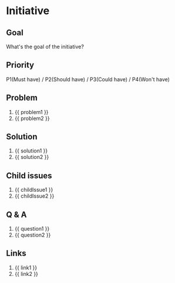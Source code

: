 # Initiative
## Goal

What's the goal of the initiative?

## Priority

P1(Must have) / P2(Should have) / P3(Could have) / P4(Won't have)

## Problem

1. {{ problem1 }}
2. {{ problem2 }}

## Solution

1. {{ solution1 }}
2. {{ solution2 }}

## Child issues
1. {{ childIssue1 }}
2. {{ childIssue2 }}

## Q & A
1. {{ question1 }}
2. {{ question2 }}

## Links
1. {{ link1 }}
2. {{ link2 }}
